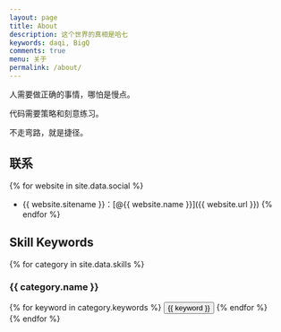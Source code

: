 ```yaml
---
layout: page
title: About
description: 这个世界的真相是哈七
keywords: daqi, BigQ
comments: true
menu: 关于
permalink: /about/
---
```


人需要做正确的事情，哪怕是慢点。

代码需要策略和刻意练习。

不走弯路，就是捷径。

## 联系

{% for website in site.data.social %}
* {{ website.sitename }}：[@{{ website.name }}]({{ website.url }})
{% endfor %}

## Skill Keywords

{% for category in site.data.skills %}
### {{ category.name }}
<div class="btn-inline">
{% for keyword in category.keywords %}
<button class="btn btn-outline" type="button">{{ keyword }}</button>
{% endfor %}
</div>
{% endfor %}
